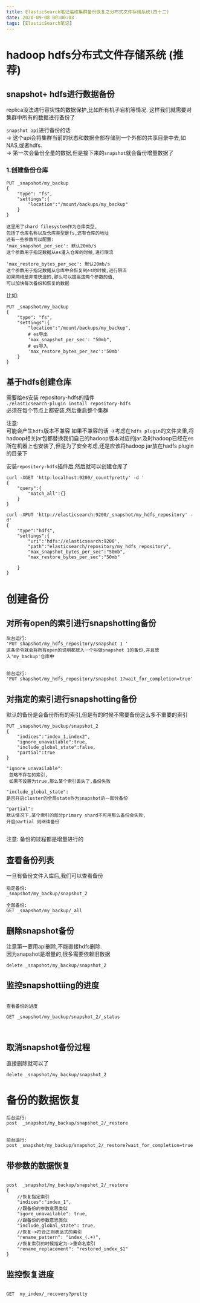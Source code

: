 ```yaml
---
title: ElasticSearch笔记运维集群备份恢复之分布式文件存储系统(四十二)
date: 2020-09-08 00:00:03
tags: [ElasticSearch笔记]
---
```


# hadoop hdfs分布式文件存储系统 (推荐)

## snapshot+ hdfs进行数据备份

replica没法进行容灾性的数据保护,比如所有机子宕机等情况.
这样我们就需要对集群中所有的数据进行备份了

<!--more-->

`snapshot api`进行备份的话  
->  这个api会将集群当前的状态和数据全部存储到一个外部的共享目录中去,如NAS,或者hdfs.  
->   第一次会备份全量的数据,但是接下来的`snapshot`就会备份增量数据了

### 1.创建备份仓库
```
PUT _snapshot/my_backup
{
    "type": "fs",
    "settings":{
        "location":"/mount/backups/my_backup"
    }
}

这里用了shard filesystem作为仓库类型,
包括了仓库名称以及仓库类型是fs,还有仓库的地址
还有一些参数可以配置:
'max_snapshot_per_sec': 默认20mb/s
这个参数用于指定数据从es灌入仓库的时候,进行限流

'max_restore_bytes_per_sec': 默认20mb/s
这个参数用于指定数据从仓库中会恢复到es的时候,进行限流
如果网络是非常快速的,那么可以提高这两个参数的值,
可以加快每次备份和恢复的数据

```
比如:
```
PUT _snapshot/my_backup
{
    "type": "fs",
    "settings":{
        "location":"/mount/backups/my_backup",
        # es导出
        'max_snapshot_per_sec': "50mb",
        # es导入
        'max_restore_bytes_per_sec':'50mb'
    }
}

```
## 基于hdfs创建仓库
需要给es安装 repository-hdfs的插件  
`./elasticsearch-plugin install repository-hdfs`  
必须在每个节点上都安装,然后重启整个集群

注意:  
可能会产生`hdfs`版本不兼容 如果不兼容的话
->考虑在`hdfs plugin`的文件夹里,将hadoop相关jar包都替换我们自己的hadoop版本对应的jar.及时hadoop已经在es所在机器上也安装了,但是为了安全考虑,还是应该将hadoop jar放在hadfs plugin的目录下   

安装`repository-hdfs`插件后,然后就可以创建仓库了  
```
curl -XGET 'http:localhost:9200/_count?pretty' -d '
{
    "query":{
        "match_all":{}
    }
}

```
```
curl -XPUT 'http://elasticsearch:9200/_snapshot/my_hdfs_repository' -d'
{
    "type":"hdfs",
    "settings":{
        "uri":'hdfs://elasticsearch:9200',
        "path":"elasticsearch/repository/my_hdfs_repository",
        "max_snapshot_bytes_per_sec":"50mb",
        "max_restore_bytes_per_sec":"50mb"
        
    }
}

```

# 创建备份
## 对所有open的索引进行snapshotting备份
```
后台运行:
'PUT shapshot/my_hdfs_repository/snapshot 1 '
这条命令就会将所有open的说明都放入一个叫做snapshot 1的备份,并且放入'my_backup'仓库中


前台运行:
'PUT shapshot/my_hdfs_repository/snapshot 1?wait_for_completion=true'

```

## 对指定的索引进行snapshotting备份
默认的备份是会备份所有的索引,但是有的时候不需要备份这么多不重要的索引
```
PUT _snapshot/my_backup/snapshot_2
{
    "indices":"index_1,index2",
    "ignore_unavailable":true,
    "include_global_state":false,
    "partial":true
}

"ignore_unavailable":
 忽略不存在的索引,
 如果不设置为true,那么某个索引丢失了,备份失败

"include_global_state":
是否开启cluster的全局state作为snapshot的一部分备份

"partial":
默认情况下,某个索引的部分primary shard不可用那么备份会失败,
开启partial 则继续备份


```
注意: 备份的过程都是增量进行的

## 查看备份列表
一旦有备份文件入库后,我们可以查看备份
```
指定备份:
_snapshot/my_backup/snapshot_2

全部备份:
GET _snapshot/my_backup/_all

```


## 删除snapshot备份

注意第一要用api删除,不能直接hdfs删除.  
因为snapshot是增量的,很多需要依赖旧数据
```
delete _snapshot/my_backup/snapshot_2

```

## 监控snapshottiing的进度
```

查看备份的进度

GET _snapshot/my_backup/snapshot_2/_status



```

## 取消snapshot备份过程
直接删除就可以了
```
delete _snapshot/my_backup/snapshot_2

```


# 备份的数据恢复
```
后台运行:
post  _snapshot/my_backup/snapshot_2/_restore


前台运行:
post _snapshot/my_backup/snapshot_2/_restore?wait_for_completion=true
```

## 带参数的数据恢复
```

post  _snapshot/my_backup/snapshot_2/_restore
{
    //恢复指定索引
    "indices":"index_1",
    //跟备份的参数意思类似 
    "igore_unavailable": true,
    //跟备份的参数意思类似 
    "include_global_state": true,
    //恢复->符合正则表达式的索引
    "rename_pattern": "index_(.+)",
    //恢复索引的时候指定为->重命名索引
    "rename_replacement": "restored_index_$1"
}

```

## 监控恢复进度
```

GET  my_index/_recovery?pretty
```